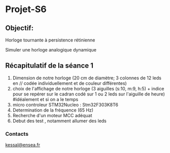 # Projet-S6
## Objectif:

Horloge tournante à persistence rétinienne

Simuler une horloge analogique dynamique

## Récapitulatif de la séance 1
1. Dimension de notre horloge (20 cm de diamètre; 3 colonnes de 12 leds en // codée individuellement et de couleur différentes)
2. choix de l'affichage de notre horloge (3 aiguilles (s:10, m:9, h:5) + indice pour se repérer sur le cadran codé sur 1 ou 2 leds sur l'aiguille de heure) #idéalement et si on a le temps 
3. micro controleur STM32Nucleo : Stm32F303K8T6
4. Determination de la fréquence (65 Hz)
5. Recherche d'un moteur MCC adéquat
6. Debut des test , notamment allumer des leds



### Contacts

kessal@ensea.fr

